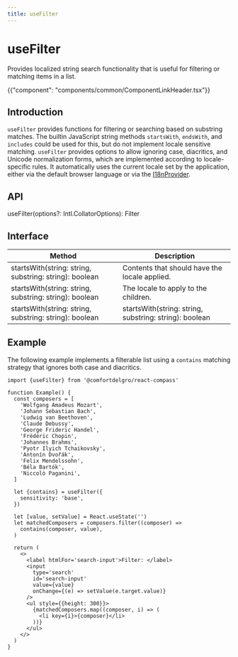 ```yaml
---
title: useFilter
---
```


# useFilter

<p class="description">Provides localized string search functionality that is useful for filtering or matching items in a list.</p>

{{"component": "components/common/ComponentLinkHeader.tsx"}}

## Introduction

`useFilter` provides functions for filtering or searching based on substring matches. The builtin JavaScript
string methods `startsWith`, `endsWith`, and `includes` could be used for this, but do not implement locale
sensitive matching. `useFilter` provides options to allow ignoring case, diacritics, and Unicode normalization forms,
which are implemented according to locale-specific rules. It automatically uses the current locale set by the application,
either via the default browser language or via the [I18nProvider](I18nProvider.html).

## API

useFilter(options?: Intl.CollatorOptions): Filter

## Interface

| Method                                                 | Description                                            |
| ------------------------------------------------------ | ------------------------------------------------------ |
| startsWith(string: string, substring: string): boolean | Contents that should have the locale applied.          |
| startsWith(string: string, substring: string): boolean | The locale to apply to the children.                   |
| startsWith(string: string, substring: string): boolean | startsWith(string: string, substring: string): boolean |

## Example

The following example implements a filterable list using a `contains` matching strategy that ignores both case
and diacritics.

```tsx example
import {useFilter} from '@comfortdelgro/react-compass'

function Example() {
  const composers = [
    'Wolfgang Amadeus Mozart',
    'Johann Sebastian Bach',
    'Ludwig van Beethoven',
    'Claude Debussy',
    'George Frideric Handel',
    'Frédéric Chopin',
    'Johannes Brahms',
    'Pyotr Ilyich Tchaikovsky',
    'Antonín Dvořák',
    'Felix Mendelssohn',
    'Béla Bartók',
    'Niccolò Paganini',
  ]

  let {contains} = useFilter({
    sensitivity: 'base',
  })

  let [value, setValue] = React.useState('')
  let matchedComposers = composers.filter((composer) =>
    contains(composer, value),
  )

  return (
    <>
      <label htmlFor='search-input'>Filter: </label>
      <input
        type='search'
        id='search-input'
        value={value}
        onChange={(e) => setValue(e.target.value)}
      />
      <ul style={{height: 300}}>
        {matchedComposers.map((composer, i) => (
          <li key={i}>{composer}</li>
        ))}
      </ul>
    </>
  )
}
```
